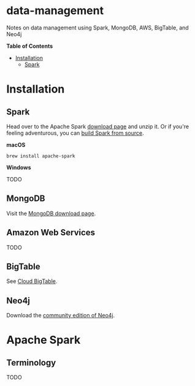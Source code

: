# data-management
Notes on data management using Spark, MongoDB, AWS, BigTable, and Neo4j

<!-- START doctoc generated TOC please keep comment here to allow auto update -->
<!-- DON'T EDIT THIS SECTION, INSTEAD RE-RUN doctoc TO UPDATE -->
**Table of Contents**

- [Installation](#installation)
  - [Spark](#spark)

<!-- END doctoc generated TOC please keep comment here to allow auto update -->

# Installation

## Spark

Head over to the Apache Spark [download page][dl-spark] and unzip it. Or if
you're feeling adventurous, you can [build Spark from source][sparksource].

**macOS**

```shell
brew install apache-spark
```

**Windows**

TODO

[dl-spark]: http://spark.apache.org/downloads.html
[sparksource]: http://spark.apache.org/docs/latest/building-spark.html

## MongoDB

Visit the [MongoDB download page][dl-mongodb].

[dl-mongodb]: https://www.mongodb.com/download-center

## Amazon Web Services

TODO

## BigTable

See [Cloud BigTable][bigtable].

[bigtable]: https://cloud.google.com/bigtable/

## Neo4j

Download the [community edition of Neo4j][dl-neo4j].

[dl-neo4j]: https://neo4j.com/download/community-edition/

# Apache Spark

## Terminology

TODO
